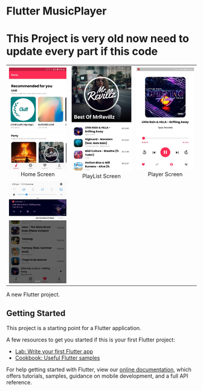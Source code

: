 # Flutter MusicPlayer

# This Project is very old now need to update every part if this code 

| | | |
|:-------------------------:|:-------------------------:|:-------------------------:|
|<img width="1604"  src="https://github.com/girish54321/Flutter_music/blob/main/images/1.jpg">  Home Screen |  <img width="1604" src="https://github.com/girish54321/Flutter_music/blob/main/images/2.jpg"> PlayList Screen |<img width="1604" src="https://github.com/girish54321/Flutter_music/blob/main/images/3.jpg"> Player Screen |
|<img width="1604" src="https://github.com/girish54321/Flutter_music/blob/main/images/4.jpg"> 

A new Flutter project.

## Getting Started

This project is a starting point for a Flutter application.

A few resources to get you started if this is your first Flutter project:

- [Lab: Write your first Flutter app](https://flutter.dev/docs/get-started/codelab)
- [Cookbook: Useful Flutter samples](https://flutter.dev/docs/cookbook)

For help getting started with Flutter, view our
[online documentation](https://flutter.dev/docs), which offers tutorials,
samples, guidance on mobile development, and a full API reference.
